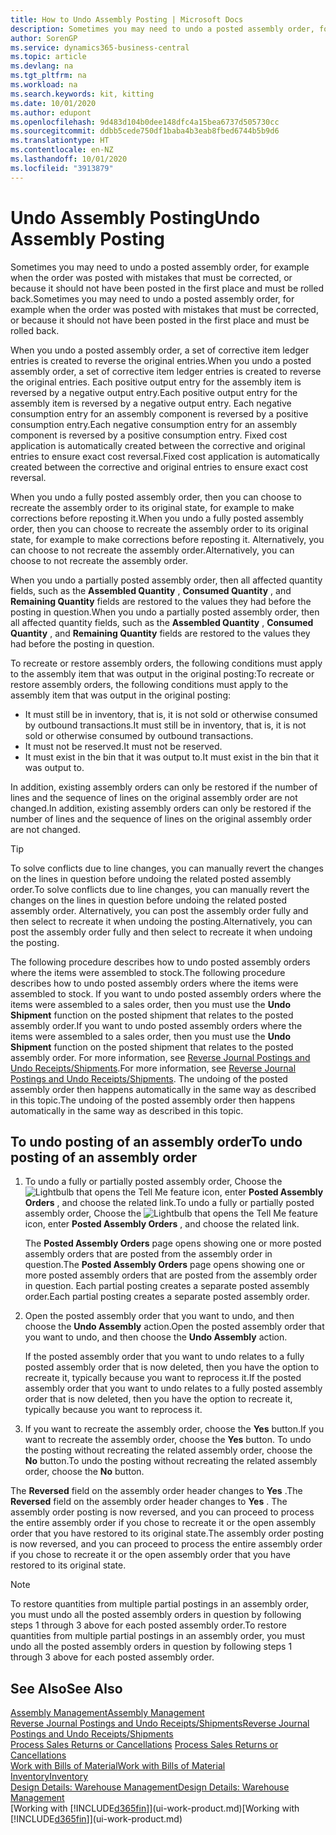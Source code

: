```yaml
---
title: How to Undo Assembly Posting | Microsoft Docs
description: Sometimes you may need to undo a posted assembly order, for example when the order was posted with mistakes that must be corrected, or because it should not have been posted in the first place and must be rolled back.
author: SorenGP
ms.service: dynamics365-business-central
ms.topic: article
ms.devlang: na
ms.tgt_pltfrm: na
ms.workload: na
ms.search.keywords: kit, kitting
ms.date: 10/01/2020
ms.author: edupont
ms.openlocfilehash: 9d483d104b0dee148dfc4a15bea6737d505730cc
ms.sourcegitcommit: ddbb5cede750df1baba4b3eab8fbed6744b5b9d6
ms.translationtype: HT
ms.contentlocale: en-NZ
ms.lasthandoff: 10/01/2020
ms.locfileid: "3913879"
---
```

# <a name="undo-assembly-posting"></a><span data-ttu-id="b8738-103">Undo Assembly Posting</span><span class="sxs-lookup"><span data-stu-id="b8738-103">Undo Assembly Posting</span></span>
<span data-ttu-id="b8738-104">Sometimes you may need to undo a posted assembly order, for example when the order was posted with mistakes that must be corrected, or because it should not have been posted in the first place and must be rolled back.</span><span class="sxs-lookup"><span data-stu-id="b8738-104">Sometimes you may need to undo a posted assembly order, for example when the order was posted with mistakes that must be corrected, or because it should not have been posted in the first place and must be rolled back.</span></span>

<span data-ttu-id="b8738-105">When you undo a posted assembly order, a set of corrective item ledger entries is created to reverse the original entries.</span><span class="sxs-lookup"><span data-stu-id="b8738-105">When you undo a posted assembly order, a set of corrective item ledger entries is created to reverse the original entries.</span></span> <span data-ttu-id="b8738-106">Each positive output entry for the assembly item is reversed by a negative output entry.</span><span class="sxs-lookup"><span data-stu-id="b8738-106">Each positive output entry for the assembly item is reversed by a negative output entry.</span></span> <span data-ttu-id="b8738-107">Each negative consumption entry for an assembly component is reversed by a positive consumption entry.</span><span class="sxs-lookup"><span data-stu-id="b8738-107">Each negative consumption entry for an assembly component is reversed by a positive consumption entry.</span></span> <span data-ttu-id="b8738-108">Fixed cost application is automatically created between the corrective and original entries to ensure exact cost reversal.</span><span class="sxs-lookup"><span data-stu-id="b8738-108">Fixed cost application is automatically created between the corrective and original entries to ensure exact cost reversal.</span></span>  

<span data-ttu-id="b8738-109">When you undo a fully posted assembly order, then you can choose to recreate the assembly order to its original state, for example to make corrections before reposting it.</span><span class="sxs-lookup"><span data-stu-id="b8738-109">When you undo a fully posted assembly order, then you can choose to recreate the assembly order to its original state, for example to make corrections before reposting it.</span></span> <span data-ttu-id="b8738-110">Alternatively, you can choose to not recreate the assembly order.</span><span class="sxs-lookup"><span data-stu-id="b8738-110">Alternatively, you can choose to not recreate the assembly order.</span></span>  

<span data-ttu-id="b8738-111">When you undo a partially posted assembly order, then all affected quantity fields, such as the **Assembled Quantity** , **Consumed Quantity** , and **Remaining Quantity** fields are restored to the values they had before the posting in question.</span><span class="sxs-lookup"><span data-stu-id="b8738-111">When you undo a partially posted assembly order, then all affected quantity fields, such as the **Assembled Quantity** , **Consumed Quantity** , and **Remaining Quantity** fields are restored to the values they had before the posting in question.</span></span>  

<span data-ttu-id="b8738-112">To recreate or restore assembly orders, the following conditions must apply to the assembly item that was output in the original posting:</span><span class="sxs-lookup"><span data-stu-id="b8738-112">To recreate or restore assembly orders, the following conditions must apply to the assembly item that was output in the original posting:</span></span>  

-   <span data-ttu-id="b8738-113">It must still be in inventory, that is, it is not sold or otherwise consumed by outbound transactions.</span><span class="sxs-lookup"><span data-stu-id="b8738-113">It must still be in inventory, that is, it is not sold or otherwise consumed by outbound transactions.</span></span>  
-   <span data-ttu-id="b8738-114">It must not be reserved.</span><span class="sxs-lookup"><span data-stu-id="b8738-114">It must not be reserved.</span></span>  
-   <span data-ttu-id="b8738-115">It must exist in the bin that it was output to.</span><span class="sxs-lookup"><span data-stu-id="b8738-115">It must exist in the bin that it was output to.</span></span>  

<span data-ttu-id="b8738-116">In addition, existing assembly orders can only be restored if the number of lines and the sequence of lines on the original assembly order are not changed.</span><span class="sxs-lookup"><span data-stu-id="b8738-116">In addition, existing assembly orders can only be restored if the number of lines and the sequence of lines on the original assembly order are not changed.</span></span>  

> [!TIP]  
>  <span data-ttu-id="b8738-117">To solve conflicts due to line changes, you can manually revert the changes on the lines in question before undoing the related posted assembly order.</span><span class="sxs-lookup"><span data-stu-id="b8738-117">To solve conflicts due to line changes, you can manually revert the changes on the lines in question before undoing the related posted assembly order.</span></span> <span data-ttu-id="b8738-118">Alternatively, you can post the assembly order fully and then select to recreate it when undoing the posting.</span><span class="sxs-lookup"><span data-stu-id="b8738-118">Alternatively, you can post the assembly order fully and then select to recreate it when undoing the posting.</span></span>  

<span data-ttu-id="b8738-119">The following procedure describes how to undo posted assembly orders where the items were assembled to stock.</span><span class="sxs-lookup"><span data-stu-id="b8738-119">The following procedure describes how to undo posted assembly orders where the items were assembled to stock.</span></span> <span data-ttu-id="b8738-120">If you want to undo posted assembly orders where the items were assembled to a sales order, then you must use the **Undo Shipment** function on the posted shipment that relates to the posted assembly order.</span><span class="sxs-lookup"><span data-stu-id="b8738-120">If you want to undo posted assembly orders where the items were assembled to a sales order, then you must use the **Undo Shipment** function on the posted shipment that relates to the posted assembly order.</span></span> <span data-ttu-id="b8738-121">For more information, see [Reverse Journal Postings and Undo Receipts/Shipments](finance-how-reverse-journal-posting.md).</span><span class="sxs-lookup"><span data-stu-id="b8738-121">For more information, see [Reverse Journal Postings and Undo Receipts/Shipments](finance-how-reverse-journal-posting.md).</span></span> <span data-ttu-id="b8738-122">The undoing of the posted assembly order then happens automatically in the same way as described in this topic.</span><span class="sxs-lookup"><span data-stu-id="b8738-122">The undoing of the posted assembly order then happens automatically in the same way as described in this topic.</span></span>  

## <a name="to-undo-posting-of-an-assembly-order"></a><span data-ttu-id="b8738-123">To undo posting of an assembly order</span><span class="sxs-lookup"><span data-stu-id="b8738-123">To undo posting of an assembly order</span></span>  
1.  <span data-ttu-id="b8738-124">To undo a fully or partially posted assembly order, Choose the ![Lightbulb that opens the Tell Me feature](media/ui-search/search_small.png "Tell me what you want to do") icon, enter **Posted Assembly Orders** , and choose the related link.</span><span class="sxs-lookup"><span data-stu-id="b8738-124">To undo a fully or partially posted assembly order, Choose the ![Lightbulb that opens the Tell Me feature](media/ui-search/search_small.png "Tell me what you want to do") icon, enter **Posted Assembly Orders** , and choose the related link.</span></span>  

    <span data-ttu-id="b8738-125">The **Posted Assembly Orders** page opens showing one or more posted assembly orders that are posted from the assembly order in question.</span><span class="sxs-lookup"><span data-stu-id="b8738-125">The **Posted Assembly Orders** page opens showing one or more posted assembly orders that are posted from the assembly order in question.</span></span> <span data-ttu-id="b8738-126">Each partial posting creates a separate posted assembly order.</span><span class="sxs-lookup"><span data-stu-id="b8738-126">Each partial posting creates a separate posted assembly order.</span></span>  
2.  <span data-ttu-id="b8738-127">Open the posted assembly order that you want to undo, and then choose the **Undo Assembly** action.</span><span class="sxs-lookup"><span data-stu-id="b8738-127">Open the posted assembly order that you want to undo, and then choose the **Undo Assembly** action.</span></span>  

    <span data-ttu-id="b8738-128">If the posted assembly order that you want to undo relates to a fully posted assembly order that is now deleted, then you have the option to recreate it, typically because you want to reprocess it.</span><span class="sxs-lookup"><span data-stu-id="b8738-128">If the posted assembly order that you want to undo relates to a fully posted assembly order that is now deleted, then you have the option to recreate it, typically because you want to reprocess it.</span></span>  
3.  <span data-ttu-id="b8738-129">If you want to recreate the assembly order, choose the **Yes** button.</span><span class="sxs-lookup"><span data-stu-id="b8738-129">If you want to recreate the assembly order, choose the **Yes** button.</span></span> <span data-ttu-id="b8738-130">To undo the posting without recreating the related assembly order, choose the **No** button.</span><span class="sxs-lookup"><span data-stu-id="b8738-130">To undo the posting without recreating the related assembly order, choose the **No** button.</span></span>  

<span data-ttu-id="b8738-131">The **Reversed** field on the assembly order header changes to **Yes** .</span><span class="sxs-lookup"><span data-stu-id="b8738-131">The **Reversed** field on the assembly order header changes to **Yes** .</span></span> <span data-ttu-id="b8738-132">The assembly order posting is now reversed, and you can proceed to process the entire assembly order if you chose to recreate it or the open assembly order that you have restored to its original state.</span><span class="sxs-lookup"><span data-stu-id="b8738-132">The assembly order posting is now reversed, and you can proceed to process the entire assembly order if you chose to recreate it or the open assembly order that you have restored to its original state.</span></span>  

> [!NOTE]  
>  <span data-ttu-id="b8738-133">To restore quantities from multiple partial postings in an assembly order, you must undo all the posted assembly orders in question by following steps 1 through 3 above for each posted assembly order.</span><span class="sxs-lookup"><span data-stu-id="b8738-133">To restore quantities from multiple partial postings in an assembly order, you must undo all the posted assembly orders in question by following steps 1 through 3 above for each posted assembly order.</span></span>  

## <a name="see-also"></a><span data-ttu-id="b8738-134">See Also</span><span class="sxs-lookup"><span data-stu-id="b8738-134">See Also</span></span>  
[<span data-ttu-id="b8738-135">Assembly Management</span><span class="sxs-lookup"><span data-stu-id="b8738-135">Assembly Management</span></span>](assembly-assemble-items.md)  
[<span data-ttu-id="b8738-136">Reverse Journal Postings and Undo Receipts/Shipments</span><span class="sxs-lookup"><span data-stu-id="b8738-136">Reverse Journal Postings and Undo Receipts/Shipments</span></span>](finance-how-reverse-journal-posting.md)  
<span data-ttu-id="b8738-137">[Process Sales Returns or Cancellations](sales-how-process-sales-returns-cancellations.md)  </span><span class="sxs-lookup"><span data-stu-id="b8738-137">[Process Sales Returns or Cancellations](sales-how-process-sales-returns-cancellations.md)  </span></span>  
[<span data-ttu-id="b8738-138">Work with Bills of Material</span><span class="sxs-lookup"><span data-stu-id="b8738-138">Work with Bills of Material</span></span>](inventory-how-work-BOMs.md)  
[<span data-ttu-id="b8738-139">Inventory</span><span class="sxs-lookup"><span data-stu-id="b8738-139">Inventory</span></span>](inventory-manage-inventory.md)  
[<span data-ttu-id="b8738-140">Design Details: Warehouse Management</span><span class="sxs-lookup"><span data-stu-id="b8738-140">Design Details: Warehouse Management</span></span>](design-details-warehouse-management.md)  
<span data-ttu-id="b8738-141">[Working with [!INCLUDE[d365fin](includes/d365fin_md.md)]](ui-work-product.md)</span><span class="sxs-lookup"><span data-stu-id="b8738-141">[Working with [!INCLUDE[d365fin](includes/d365fin_md.md)]](ui-work-product.md)</span></span>
